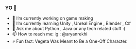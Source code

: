 ### YO 👋


- 🔭 I’m currently working on game making 
- 🌱 I’m currently learning Unity , Unreal Engine , Blender , C#
- 💬 Ask me about Python , Java or any tech related stuff :)
- 📫 How to reach me: ig : @aryanrekhi
- ⚡ Fun fact: Vegeta Was Meant to Be a One-Off Character.

